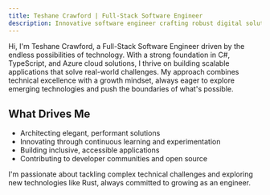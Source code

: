 ```yaml
---
title: Teshane Crawford | Full-Stack Software Engineer
description: Innovative software engineer crafting robust digital solutions. Specialized in C#, TypeScript, and modern web development with a passion for continuous learning.
---
```


Hi, I'm Teshane Crawford, a Full-Stack Software Engineer driven by the endless possibilities of technology. With a strong foundation in C#, TypeScript, and Azure cloud solutions, I thrive on building scalable applications that solve real-world challenges. My approach combines technical excellence with a growth mindset, always eager to explore emerging technologies and push the boundaries of what's possible.

## What Drives Me

- Architecting elegant, performant solutions
- Innovating through continuous learning and experimentation
- Building inclusive, accessible applications
- Contributing to developer communities and open source

I'm passionate about tackling complex technical challenges and exploring new technologies like Rust, always committed to growing as an engineer.
